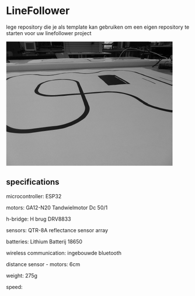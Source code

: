 # LineFollower

lege repository die je als template kan gebruiken om een eigen repository te starten voor uw linefollower project

![A description of my image](images/empty.png)

  
## specifications

microcontroller: ESP32

motors: GA12-N20 Tandwielmotor Dc 50/1

h-bridge: H brug DRV8833

sensors: QTR-8A reflectance sensor array

batteries: Lithium Batterij 18650

wireless communication: ingebouwde bluetooth 

distance sensor - motors: 6cm

weight: 275g

speed: 
